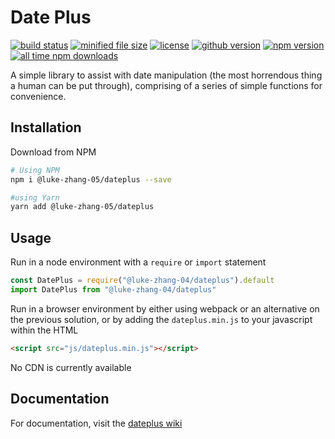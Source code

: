 # Date Plus

<p>
    <a href="https://github.com/Luke-zhang-04/date-plus/actions?query=workflow%3A%22Node.js+CI%22"><img src="https://img.shields.io/github/workflow/status/luke-zhang-04/date-plus/Node.js CI?logo=github" alt="build status"/></a>
    <a href="https://github.com/Luke-zhang-04/date-plus/blob/master/dist/dateplus.bundle.min.js"><img src="https://img.shields.io/github/size/luke-zhang-04/date-plus/dist/dateplus.bundle.min.js?label=dateplus.bundle.min.js" alt="minified file size"/></a>
    <a href="https://github.com/Luke-zhang-04/date-plus/blob/master/LICENSE"><img src="https://img.shields.io/github/license/luke-zhang-04/date-plus" alt="license"/></a>
    <a href="https://www.npmjs.com/package/@luke-zhang-04/dateplus"><img src="https://img.shields.io/github/v/release/luke-zhang-04/date-plus?include_prereleases" alt="github version"></a>
    <a href="https://www.npmjs.com/package/@luke-zhang-04/dateplus"><img src="https://img.shields.io/npm/v/@luke-zhang-04/dateplus?logo=npm" alt="npm version"/></a>
    <a href="https://www.npmjs.com/package/@luke-zhang-04/dateplus"><img src="https://img.shields.io/npm/dt/@luke-zhang-04/dateplus" alt="all time npm downloads"/></a>
</p>

A simple library to assist with date manipulation (the most horrendous thing a human can be put through), comprising of a series of simple functions for convenience.

## Installation
Download from NPM
```bash
# Using NPM
npm i @luke-zhang-05/dateplus --save

#using Yarn
yarn add @luke-zhang-05/dateplus
```

## Usage
Run in a node environment with a `require` or `import` statement
```js
const DatePlus = require("@luke-zhang-04/dateplus").default
import DatePlus from "@luke-zhang-04/dateplus"
```

Run in a browser environment by either using webpack or an alternative on the previous solution, or by adding the `dateplus.min.js` to your javascript within the HTML
```html
<script src="js/dateplus.min.js"></script>
```

No CDN is currently available

## Documentation
For documentation, visit the [dateplus wiki](https://github.com/Luke-zhang-04/date-plus/wiki)
